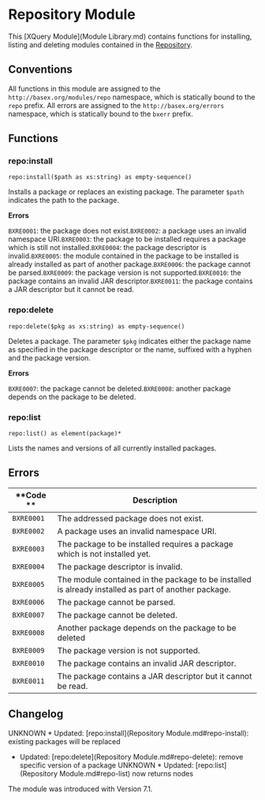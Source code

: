 
# Repository Module
 


 
This [XQuery Module](Module Library.md) contains functions for installing, listing and deleting modules contained in the [Repository](Repository.md). 

 
## Conventions

All functions in this module are assigned to the `http://basex.org/modules/repo` namespace, which is statically bound to the `repo` prefix. All errors are assigned to the `http://basex.org/errors` namespace, which is statically bound to the `bxerr` prefix. 

 
## Functions

### repo:install

`repo:install($path as xs:string) as empty-sequence()`

Installs a package or replaces an existing package. The parameter `$path` indicates the path to the package. 

**Errors**

`BXRE0001`: the package does not exist.`BXRE0002`: a package uses an invalid namespace URI.`BXRE0003`: the package to be installed requires a package which is still not installed.`BXRE0004`: the package descriptor is invalid.`BXRE0005`: the module contained in the package to be installed is already installed as part of another package.`BXRE0006`: the package cannot be parsed.`BXRE0009`: the package version is not supported.`BXRE0010`: the package contains an invalid JAR descriptor.`BXRE0011`: the package contains a JAR descriptor but it cannot be read. 

### repo:delete

`repo:delete($pkg as xs:string) as empty-sequence()`

Deletes a package. The parameter `$pkg` indicates either the package name as specified in the package descriptor or the name, suffixed with a hyphen and the package version. 

**Errors**

`BXRE0007`: the package cannot be deleted.`BXRE0008`: another package depends on the package to be deleted. 

### repo:list

`repo:list() as element(package)*`

Lists the names and versions of all currently installed packages. 

 
## Errors

**Code ** | Description 
--------- | ------------
`BXRE0001` | The addressed package does not exist. 
`BXRE0002` | A package uses an invalid namespace URI. 
`BXRE0003` | The package to be installed requires a package which is not installed yet. 
`BXRE0004` | The package descriptor is invalid. 
`BXRE0005` | The module contained in the package to be installed is already installed as part of another package. 
`BXRE0006` | The package cannot be parsed. 
`BXRE0007` | The package cannot be deleted. 
`BXRE0008` | Another package depends on the package to be deleted 
`BXRE0009` | The package version is not supported. 
`BXRE0010` | The package contains an invalid JAR descriptor. 
`BXRE0011` | The package contains a JAR descriptor but it cannot be read. 
 
## Changelog
UNKNOWN * Updated: [repo:install](Repository Module.md#repo-install): existing packages will be replaced 
 * Updated: [repo:delete](Repository Module.md#repo-delete): remove specific version of a package 
UNKNOWN * Updated: [repo:list](Repository Module.md#repo-list) now returns nodes 

The module was introduced with Version 7.1. 


